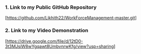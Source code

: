 
### 1. Link to my Public GitHub Repository
[https://github.com/Likhith22/WorkForceManagement-master.git]

### 2. Link to my Video Demonstration
[https://drive.google.com/file/d/12tD0-3t3MJsiW8wYgqawt8UmbvnrwKfg/view?usp=sharing]

